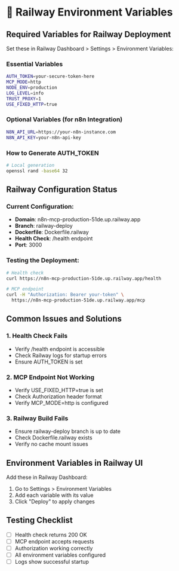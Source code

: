 # 🚂 Railway Environment Variables

## Required Variables for Railway Deployment

Set these in Railway Dashboard > Settings > Environment Variables:

### Essential Variables
```bash
AUTH_TOKEN=your-secure-token-here
MCP_MODE=http
NODE_ENV=production
LOG_LEVEL=info
TRUST_PROXY=1
USE_FIXED_HTTP=true
```

### Optional Variables (for n8n Integration)
```bash
N8N_API_URL=https://your-n8n-instance.com
N8N_API_KEY=your-n8n-api-key
```

### How to Generate AUTH_TOKEN
```bash
# Local generation
openssl rand -base64 32
```

## Railway Configuration Status

### Current Configuration:
- **Domain**: n8n-mcp-production-51de.up.railway.app
- **Branch**: railway-deploy
- **Dockerfile**: Dockerfile.railway
- **Health Check**: /health endpoint
- **Port**: 3000

### Testing the Deployment:
```bash
# Health check
curl https://n8n-mcp-production-51de.up.railway.app/health

# MCP endpoint
curl -H "Authorization: Bearer your-token" \
  https://n8n-mcp-production-51de.up.railway.app/mcp
```

## Common Issues and Solutions

### 1. Health Check Fails
- Verify /health endpoint is accessible
- Check Railway logs for startup errors
- Ensure AUTH_TOKEN is set

### 2. MCP Endpoint Not Working
- Verify USE_FIXED_HTTP=true is set
- Check Authorization header format
- Verify MCP_MODE=http is configured

### 3. Railway Build Fails
- Ensure railway-deploy branch is up to date
- Check Dockerfile.railway exists
- Verify no cache mount issues

## Environment Variables in Railway UI

Add these in Railway Dashboard:
1. Go to Settings > Environment Variables
2. Add each variable with its value
3. Click "Deploy" to apply changes

## Testing Checklist

- [ ] Health check returns 200 OK
- [ ] MCP endpoint accepts requests
- [ ] Authorization working correctly
- [ ] All environment variables configured
- [ ] Logs show successful startup